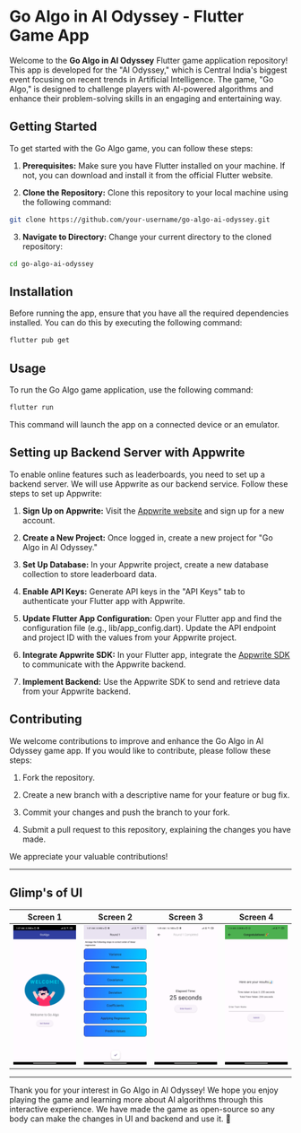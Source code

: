 # Go Algo in AI Odyssey - Flutter Game App

Welcome to the **Go Algo in AI Odyssey** Flutter game application repository! This app is developed for the "AI Odyssey," which is Central India's biggest event focusing on recent trends in Artificial Intelligence. The game, "Go Algo," is designed to challenge players with AI-powered algorithms and enhance their problem-solving skills in an engaging and entertaining way.

## Getting Started

To get started with the Go Algo game, you can follow these steps:

1. **Prerequisites:** Make sure you have Flutter installed on your machine. If not, you can download and install it from the official Flutter website.

2. **Clone the Repository:** Clone this repository to your local machine using the following command:

```bash
git clone https://github.com/your-username/go-algo-ai-odyssey.git
```

3. **Navigate to Directory:** Change your current directory to the cloned repository:

```bash
cd go-algo-ai-odyssey
```

## Installation

Before running the app, ensure that you have all the required dependencies installed. You can do this by executing the following command:

```bash
flutter pub get
```

## Usage

To run the Go Algo game application, use the following command:

```bash
flutter run
```

This command will launch the app on a connected device or an emulator.

## Setting up Backend Server with Appwrite

To enable online features such as leaderboards, you need to set up a backend server. We will use Appwrite as our backend service. Follow these steps to set up Appwrite:

1. **Sign Up on Appwrite:** Visit the [Appwrite website](https://appwrite.io) and sign up for a new account.

2. **Create a New Project:** Once logged in, create a new project for "Go Algo in AI Odyssey."

3. **Set Up Database:** In your Appwrite project, create a new database collection to store leaderboard data.

4. **Enable API Keys:** Generate API keys in the "API Keys" tab to authenticate your Flutter app with Appwrite.

5. **Update Flutter App Configuration:** Open your Flutter app and find the configuration file (e.g., lib/app_config.dart). Update the API endpoint and project ID with the values from your Appwrite project.

6. **Integrate Appwrite SDK:** In your Flutter app, integrate the [Appwrite SDK](https://github.com/appwrite/sdk-for-flutter) to communicate with the Appwrite backend.

7. **Implement Backend:** Use the Appwrite SDK to send and retrieve data from your Appwrite backend.

## Contributing

We welcome contributions to improve and enhance the Go Algo in AI Odyssey game app. If you would like to contribute, please follow these steps:

1. Fork the repository.

2. Create a new branch with a descriptive name for your feature or bug fix.

3. Commit your changes and push the branch to your fork.

4. Submit a pull request to this repository, explaining the changes you have made.

We appreciate your valuable contributions!

---
## Glimp's of UI

| Screen 1                    | Screen 2                    | Screen 3                    | Screen 4                    |
| --------------------------- | --------------------------- | --------------------------- | --------------------------- |
| ![Image 1](readme-assets/1.jpg) | ![Image 2](readme-assets/2.jpg) | ![Image 3](readme-assets/3.jpg) | ![Image 4](readme-assets/7.jpg) |

---
Thank you for your interest in Go Algo in AI Odyssey! We hope you enjoy playing the game and learning more about AI algorithms through this interactive experience. We have made the game as open-source so any body can make the changes in UI and backend and use it. 🚀
